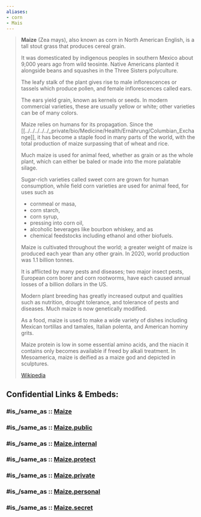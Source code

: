 ```yaml
---
aliases:
- corn
- Mais
---
```


> **Maize**  (Zea mays), also known as corn in North American English, 
> is a tall stout grass that produces cereal grain. 
> 
> It was domesticated by indigenous peoples in southern Mexico about 9,000 years ago from wild teosinte. 
> Native Americans planted it alongside beans and squashes in the Three Sisters polyculture. 
> 
> The leafy stalk of the plant gives rise to male inflorescences or tassels which produce pollen, 
> and female inflorescences called ears. 
> 
> The ears yield grain, known as kernels or seeds. 
> In modern commercial varieties, these are usually yellow or white; other varieties can be of many colors. 
>
> Maize relies on humans for its propagation. 
> Since the [[../../../../../_private/bio/Medicine/Health/Ernährung/Columbian_Exchange]], it has become a staple food in many parts of the world, 
> with the total production of maize surpassing that of wheat and rice. 
> 
> Much maize is used for animal feed, whether as grain or as the whole plant, 
> which can either be baled or made into the more palatable silage. 
> 
> Sugar-rich varieties called sweet corn are grown for human consumption, 
> while field corn varieties are used for animal feed, for uses such as 
> - cornmeal or masa, 
> - corn starch, 
> - corn syrup, 
> - pressing into corn oil, 
> - alcoholic beverages like bourbon whiskey, and as 
> - chemical feedstocks including ethanol and other biofuels.
>
> Maize is cultivated throughout the world; 
> a greater weight of maize is produced each year than any other grain. 
> In 2020, world production was 1.1 billion tonnes. 
> 
> It is afflicted by many pests and diseases; 
> two major insect pests, European corn borer and corn rootworms, 
> have each caused annual losses of a billion dollars in the US. 
> 
> Modern plant breeding has greatly increased output and qualities such as 
> nutrition, drought tolerance, and tolerance of pests and diseases. 
> Much maize is now genetically modified. 
>
> As a food, maize is used to make a wide variety of dishes including 
> Mexican tortillas and tamales, Italian polenta, and American hominy grits. 
> 
> Maize protein is low in some essential amino acids, 
> and the niacin it contains only becomes available if freed by alkali treatment. 
> In Mesoamerica, maize is deified as a maize god and depicted in sculptures.
>
> [Wikipedia](https://en.wikipedia.org/wiki/Maize)


## Confidential Links & Embeds: 

### #is_/same_as :: [Maize](Maize.md) 

### #is_/same_as :: [Maize.public](/_public/bio/Metabolism/Nutrition/Carbohydrate/Maize.public.md) 

### #is_/same_as :: [Maize.internal](/_internal/bio/Metabolism/Nutrition/Carbohydrate/Maize.internal.md) 

### #is_/same_as :: [Maize.protect](/_protect/bio/Metabolism/Nutrition/Carbohydrate/Maize.protect.md) 

### #is_/same_as :: [Maize.private](/_private/bio/Metabolism/Nutrition/Carbohydrate/Maize.private.md) 

### #is_/same_as :: [Maize.personal](/_personal/bio/Metabolism/Nutrition/Carbohydrate/Maize.personal.md) 

### #is_/same_as :: [Maize.secret](/_secret/bio/Metabolism/Nutrition/Carbohydrate/Maize.secret.md)

